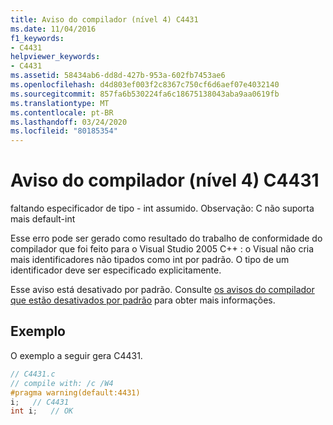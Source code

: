 ```yaml
---
title: Aviso do compilador (nível 4) C4431
ms.date: 11/04/2016
f1_keywords:
- C4431
helpviewer_keywords:
- C4431
ms.assetid: 58434ab6-dd8d-427b-953a-602fb7453ae6
ms.openlocfilehash: d4d803ef003f2c8367c750cf6d6aef07e4032140
ms.sourcegitcommit: 857fa6b530224fa6c18675138043aba9aa0619fb
ms.translationtype: MT
ms.contentlocale: pt-BR
ms.lasthandoff: 03/24/2020
ms.locfileid: "80185354"
---
```

# <a name="compiler-warning-level-4-c4431"></a>Aviso do compilador (nível 4) C4431

faltando especificador de tipo - int assumido. Observação: C não suporta mais default-int

Esse erro pode ser gerado como resultado do trabalho de conformidade do compilador que foi feito para o Visual Studio 2005 C++ : o Visual não cria mais identificadores não tipados como int por padrão. O tipo de um identificador deve ser especificado explicitamente.

Esse aviso está desativado por padrão. Consulte [os avisos do compilador que estão desativados por padrão](../../preprocessor/compiler-warnings-that-are-off-by-default.md) para obter mais informações.

## <a name="example"></a>Exemplo

O exemplo a seguir gera C4431.

```c
// C4431.c
// compile with: /c /W4
#pragma warning(default:4431)
i;   // C4431
int i;   // OK
```
